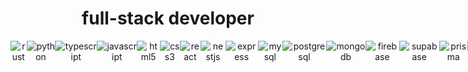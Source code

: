 <h1 align="center">full-stack developer</h1>

<div align="center" style="display: flex; width: 100vw; text-align: center;">
    <img src="https://img.shields.io/badge/rust-black?logo=rust" alt="rust" />
    <img src="https://img.shields.io/badge/python-black?logo=python" alt="python"/>
    <img src="https://img.shields.io/badge/typescript-black?logo=typescript" alt="typescript"/>
    <img src="https://img.shields.io/badge/javascript-black?logo=javascript" alt="javascript"/>
    <img src="https://img.shields.io/badge/html5-black?logo=html5" alt="html5"/>
    <img src="https://img.shields.io/badge/css3-black?logo=css3" alt="css3"/>
    <img src="https://img.shields.io/badge/react-black?logo=react" alt="react"/>
    <img src="https://img.shields.io/badge/nestjs-black?logo=nestjs" alt="nestjs"/>
    <img src="https://img.shields.io/badge/express-black?logo=express" alt="express"/>
    <img src="https://img.shields.io/badge/mysql-black?logo=mysql" alt="mysql"/>
    <img src="https://img.shields.io/badge/postgresql-black?logo=postgresql" alt="postgresql"/>
    <img src="https://img.shields.io/badge/mongodb-black?logo=mongodb" alt="mongodb"/>
    <img src="https://img.shields.io/badge/firebase-black?logo=firebase" alt="firebase"/>
    <img src="https://img.shields.io/badge/supabase-black?logo=supabase" alt="supabase"/>
    <img src="https://img.shields.io/badge/prisma-black?logo=prisma" alt="prisma"/>
    <img src="https://img.shields.io/badge/bash-black?logo=gnubash" alt="bash"/>
    <img src="https://img.shields.io/badge/linux-black?logo=linux" alt="linux"/>
    <img src="https://img.shields.io/badge/docker-black?logo=docker" alt="docker"/>
    <img src="https://img.shields.io/badge/git-black?logo=git" alt="git"/>
    <img src="https://img.shields.io/badge/postman-black?logo=postman" alt="postman"/>
    <img src="https://img.shields.io/badge/mocha-black?logo=mocha" alt="mocha"/>
    <img src="https://img.shields.io/badge/selenium-black?logo=selenium" alt="selenium"/>
    <img src="https://img.shields.io/badge/unity-black?logo=unity" alt="unity"/>
  </div>
</div>

